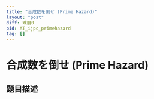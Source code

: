 ```yaml
---
title: "合成数を倒せ (Prime Hazard)"
layout: "post"
diff: 难度0
pid: AT_ijpc_primehazard
tag: []
---
```


# 合成数を倒せ (Prime Hazard)

## 题目描述

[problemUrl]: https://atcoder.jp/contests/ijpc2012pr/tasks/ijpc_primehazard




